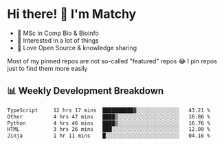 # Hi there! 👋 I'm Matchy

- 🧬 MSc in Comp Bio & Bioinfo
- 🎈 Interested in a lot of things
- 💜 Love Open Source & knowledge sharing

Most of my pinned repos are not so-called "featured" repos 😂 I pin repos just to find them more easily

## 📊 Weekly Development Breakdown

<!--START_SECTION:waka-->

```txt
TypeScript     12 hrs 17 mins  ██████████▓░░░░░░░░░░░░░░   43.21 %
Other          4 hrs 47 mins   ████▒░░░░░░░░░░░░░░░░░░░░   16.86 %
Python         4 hrs 46 mins   ████▒░░░░░░░░░░░░░░░░░░░░   16.76 %
HTML           3 hrs 26 mins   ███░░░░░░░░░░░░░░░░░░░░░░   12.09 %
Jinja          1 hr 11 mins    █░░░░░░░░░░░░░░░░░░░░░░░░   04.16 %
```

<!--END_SECTION:waka-->
